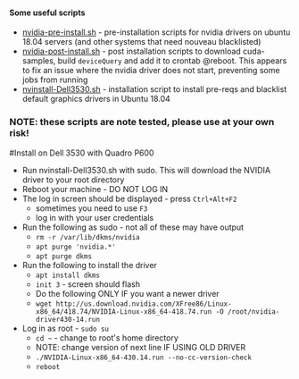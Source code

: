 #### Some useful scripts

* [nvidia-pre-install.sh](../blob/master/nvidia-pre-install.sh) -
  pre-installation scripts for nvidia drivers on ubuntu 18.04 servers (and other
  systems that need nouveau blacklisted)
* [nvidia-post-install.sh](../blob/master/nvidia-post-install.sh) - post
  installation scripts to download cuda-samples, build `deviceQuery` and add it
  to crontab @reboot.  This appears to fix an issue where the nvidia driver does
  not start, preventing some jobs from running
* [nvinstall-Dell3530.sh](../blob/master/nvinstall-Dell3530.sh) - installation script
  to install pre-reqs and blacklist default graphics drivers in Ubuntu 18.04
 
### NOTE: these scripts are note tested, please use at your own risk!

#Install on Dell 3530 with Quadro P600
* Run nvinstall-Dell3530.sh with sudo.  This will download the NVIDIA driver
  to your root directory
* Reboot your machine - DO NOT LOG IN
* The log in screen should be displayed - press `Ctrl+Alt+F2` 
  * sometimes you need to use `F3`
  * log in with your user credentials
* Run the following as sudo - not all of these may have output
  * `rm -r /var/lib/dkms/nvidia`
  * `apt purge 'nvidia.*'`
  * `apt purge dkms`
* Run the following to install the driver
  * `apt install dkms`
  * `init 3` - screen should flash
  * Do the following ONLY IF you want a newer driver
  * `wget http://us.download.nvidia.com/XFree86/Linux-x86_64/418.74/NVIDIA-Linux-x86_64-418.74.run -O /root/nvidia-driver430-14.run`
* Log in as root - `sudo su`
  * `cd ~` - change to root's home directory
  * NOTE: change version of next line IF USING OLD DRIVER
  * `./NVIDIA-Linux-x86_64-430.14.run --no-cc-version-check`
  * `reboot`
